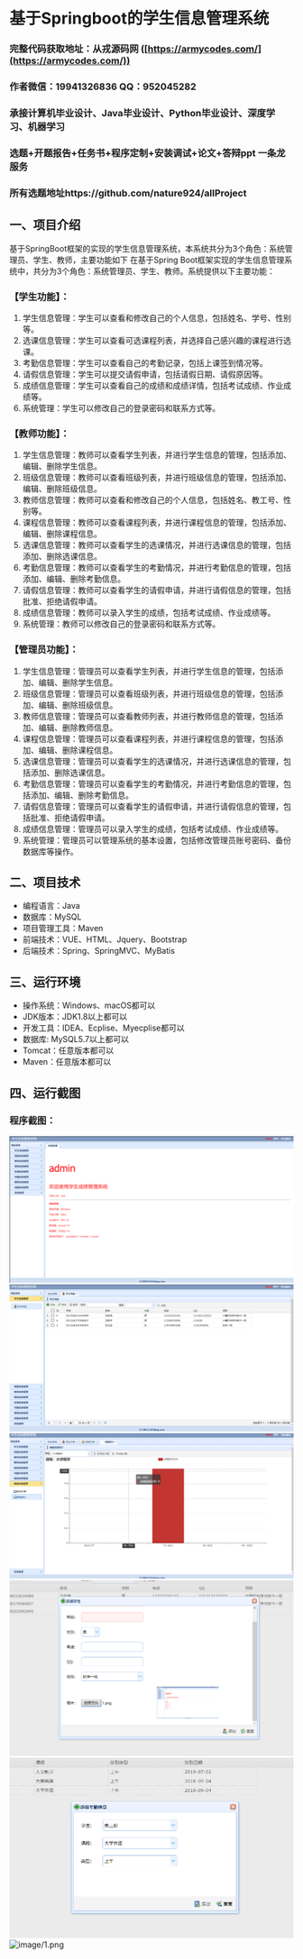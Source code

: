 基于Springboot的学生信息管理系统
=
### 完整代码获取地址：从戎源码网 ([https://armycodes.com/](https://armycodes.com/))
### 作者微信：19941326836  QQ：952045282 
### 承接计算机毕业设计、Java毕业设计、Python毕业设计、深度学习、机器学习
### 选题+开题报告+任务书+程序定制+安装调试+论文+答辩ppt 一条龙服务
### 所有选题地址https://github.com/nature924/allProject

一、项目介绍
---
基于SpringBoot框架的实现的学生信息管理系统，本系统共分为3个角色：系统管理员、学生、教师，主要功能如下
在基于Spring Boot框架实现的学生信息管理系统中，共分为3个角色：系统管理员、学生、教师。系统提供以下主要功能：

### 【学生功能】：
1. 学生信息管理：学生可以查看和修改自己的个人信息，包括姓名、学号、性别等。
2. 选课信息管理：学生可以查看可选课程列表，并选择自己感兴趣的课程进行选课。
3. 考勤信息管理：学生可以查看自己的考勤记录，包括上课签到情况等。
4. 请假信息管理：学生可以提交请假申请，包括请假日期、请假原因等。
5. 成绩信息管理：学生可以查看自己的成绩和成绩详情，包括考试成绩、作业成绩等。
6. 系统管理：学生可以修改自己的登录密码和联系方式等。

### 【教师功能】：
1. 学生信息管理：教师可以查看学生列表，并进行学生信息的管理，包括添加、编辑、删除学生信息。
2. 班级信息管理：教师可以查看班级列表，并进行班级信息的管理，包括添加、编辑、删除班级信息。
3. 教师信息管理：教师可以查看和修改自己的个人信息，包括姓名、教工号、性别等。
4. 课程信息管理：教师可以查看课程列表，并进行课程信息的管理，包括添加、编辑、删除课程信息。
5. 选课信息管理：教师可以查看学生的选课情况，并进行选课信息的管理，包括添加、删除选课信息。
6. 考勤信息管理：教师可以查看学生的考勤情况，并进行考勤信息的管理，包括添加、编辑、删除考勤信息。
7. 请假信息管理：教师可以查看学生的请假申请，并进行请假信息的管理，包括批准、拒绝请假申请。
8. 成绩信息管理：教师可以录入学生的成绩，包括考试成绩、作业成绩等。
9. 系统管理：教师可以修改自己的登录密码和联系方式等。


### 【管理员功能】：
1. 学生信息管理：管理员可以查看学生列表，并进行学生信息的管理，包括添加、编辑、删除学生信息。
2. 班级信息管理：管理员可以查看班级列表，并进行班级信息的管理，包括添加、编辑、删除班级信息。
3. 教师信息管理：管理员可以查看教师列表，并进行教师信息的管理，包括添加、编辑、删除教师信息。
4. 课程信息管理：管理员可以查看课程列表，并进行课程信息的管理，包括添加、编辑、删除课程信息。
5. 选课信息管理：管理员可以查看学生的选课情况，并进行选课信息的管理，包括添加、删除选课信息。
6. 考勤信息管理：管理员可以查看学生的考勤情况，并进行考勤信息的管理，包括添加、编辑、删除考勤信息。
7. 请假信息管理：管理员可以查看学生的请假申请，并进行请假信息的管理，包括批准、拒绝请假申请。
8. 成绩信息管理：管理员可以录入学生的成绩，包括考试成绩、作业成绩等。
9. 系统管理：管理员可以管理系统的基本设置，包括修改管理员账号密码、备份数据库等操作。







二、项目技术
---
- 编程语言：Java
- 数据库：MySQL
- 项目管理工具：Maven
- 前端技术：VUE、HTML、Jquery、Bootstrap
- 后端技术：Spring、SpringMVC、MyBatis

三、运行环境
---
- 操作系统：Windows、macOS都可以
- JDK版本：JDK1.8以上都可以
- 开发工具：IDEA、Ecplise、Myecplise都可以
- 数据库: MySQL5.7以上都可以
- Tomcat：任意版本都可以
- Maven：任意版本都可以

四、运行截图
---


### 程序截图：
![image/1.png](image/1.png)
![image/1.png](image/2.png)
![image/1.png](image/3.png)
![image/1.png](image/4.png)
![image/1.png](image/5.png)
![image/1.png](image/6.png)



